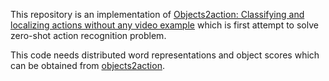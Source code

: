 This repository is an implementation of [Objects2action: Classifying and localizing actions without any video example](https://staff.fnwi.uva.nl/m.jain/pub/jain-objects2action-iccv2015.pdf) which is first attempt to solve zero-shot action recognition problem. 

This code needs distributed word representations and object scores which can be obtained from [objects2action](https://staff.fnwi.uva.nl/m.jain/projects/Objects2action.html).
